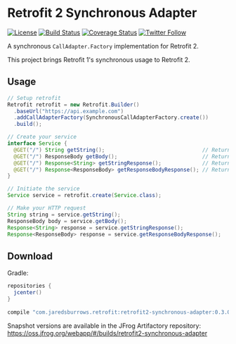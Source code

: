 # Retrofit 2 Synchronous Adapter

[![License](https://img.shields.io/badge/license-apache%202.0-blue.svg)](http://www.apache.org/licenses/LICENSE-2.0)
[![Build Status](https://travis-ci.org/jaredsburrows/retrofit2-synchronous-adapter.svg?branch=master)](https://travis-ci.org/jaredsburrows/retrofit2-synchronous-adapter)
[![Coverage Status](https://coveralls.io/repos/github/jaredsburrows/retrofit2-synchronous-adapter/badge.svg?branch=master)](https://coveralls.io/github/jaredsburrows/retrofit2-synchronous-adapter?branch=master)
[![Twitter Follow](https://img.shields.io/twitter/follow/jaredsburrows.svg?style=social)](https://twitter.com/jaredsburrows)


A synchronous `CallAdapter.Factory` implementation for Retrofit 2.

This project brings Retrofit 1's synchronous usage to Retrofit 2.


## Usage

```java
// Setup retrofit
Retrofit retrofit = new Retrofit.Builder()
  .baseUrl("https://api.example.com")
  .addCallAdapterFactory(SynchronousCallAdapterFactory.create())
  .build();

// Create your service
interface Service {
  @GET("/") String getString();                               // Return type directly
  @GET("/") ResponseBody getBody();                           // Return generic type directly
  @GET("/") Response<String> getStringResponse();             // Return Response information with type
  @GET("/") Response<ResponseBody> getResponseBodyResponse(); // Return Response information with generic type
}

// Initiate the service
Service service = retrofit.create(Service.class);

// Make your HTTP request
String string = service.getString();
ResponseBody body = service.getBody();
Response<String> response = service.getStringResponse();
Response<ResponseBody> response = service.getResponseBodyResponse();

```


## Download

Gradle:
```groovy
repositories {
  jcenter()
}
  
compile "com.jaredsburrows.retrofit:retrofit2-synchronous-adapter:0.3.0"
```

Snapshot versions are available in the JFrog Artifactory repository: https://oss.jfrog.org/webapp/#/builds/retrofit2-synchronous-adapter
